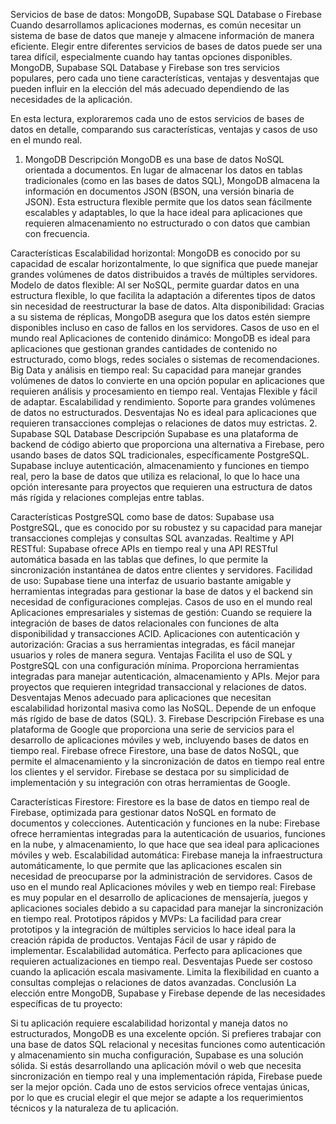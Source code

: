 Servicios de base de datos: MongoDB, Supabase SQL Database o Firebase
Cuando desarrollamos aplicaciones modernas, es común necesitar un sistema de base de datos que maneje y almacene información de manera eficiente. Elegir entre diferentes servicios de bases de datos puede ser una tarea difícil, especialmente cuando hay tantas opciones disponibles. MongoDB, Supabase SQL Database y Firebase son tres servicios populares, pero cada uno tiene características, ventajas y desventajas que pueden influir en la elección del más adecuado dependiendo de las necesidades de la aplicación.

En esta lectura, exploraremos cada uno de estos servicios de bases de datos en detalle, comparando sus características, ventajas y casos de uso en el mundo real.

1. MongoDB
Descripción
MongoDB es una base de datos NoSQL orientada a documentos. En lugar de almacenar los datos en tablas tradicionales (como en las bases de datos SQL), MongoDB almacena la información en documentos JSON (BSON, una versión binaria de JSON). Esta estructura flexible permite que los datos sean fácilmente escalables y adaptables, lo que la hace ideal para aplicaciones que requieren almacenamiento no estructurado o con datos que cambian con frecuencia.

Características
Escalabilidad horizontal: MongoDB es conocido por su capacidad de escalar horizontalmente, lo que significa que puede manejar grandes volúmenes de datos distribuidos a través de múltiples servidores.
Modelo de datos flexible: Al ser NoSQL, permite guardar datos en una estructura flexible, lo que facilita la adaptación a diferentes tipos de datos sin necesidad de reestructurar la base de datos.
Alta disponibilidad: Gracias a su sistema de réplicas, MongoDB asegura que los datos estén siempre disponibles incluso en caso de fallos en los servidores.
Casos de uso en el mundo real
Aplicaciones de contenido dinámico: MongoDB es ideal para aplicaciones que gestionan grandes cantidades de contenido no estructurado, como blogs, redes sociales o sistemas de recomendaciones.
Big Data y análisis en tiempo real: Su capacidad para manejar grandes volúmenes de datos lo convierte en una opción popular en aplicaciones que requieren análisis y procesamiento en tiempo real.
Ventajas
Flexible y fácil de adaptar.
Escalabilidad y rendimiento.
Soporte para grandes volúmenes de datos no estructurados.
Desventajas
No es ideal para aplicaciones que requieren transacciones complejas o relaciones de datos muy estrictas.
2. Supabase SQL Database
Descripción
Supabase es una plataforma de backend de código abierto que proporciona una alternativa a Firebase, pero usando bases de datos SQL tradicionales, específicamente PostgreSQL. Supabase incluye autenticación, almacenamiento y funciones en tiempo real, pero la base de datos que utiliza es relacional, lo que lo hace una opción interesante para proyectos que requieren una estructura de datos más rígida y relaciones complejas entre tablas.

Características
PostgreSQL como base de datos: Supabase usa PostgreSQL, que es conocido por su robustez y su capacidad para manejar transacciones complejas y consultas SQL avanzadas.
Realtime y API RESTful: Supabase ofrece APIs en tiempo real y una API RESTful automática basada en las tablas que defines, lo que permite la sincronización instantánea de datos entre clientes y servidores.
Facilidad de uso: Supabase tiene una interfaz de usuario bastante amigable y herramientas integradas para gestionar la base de datos y el backend sin necesidad de configuraciones complejas.
Casos de uso en el mundo real
Aplicaciones empresariales y sistemas de gestión: Cuando se requiere la integración de bases de datos relacionales con funciones de alta disponibilidad y transacciones ACID.
Aplicaciones con autenticación y autorización: Gracias a sus herramientas integradas, es fácil manejar usuarios y roles de manera segura.
Ventajas
Facilita el uso de SQL y PostgreSQL con una configuración mínima.
Proporciona herramientas integradas para manejar autenticación, almacenamiento y APIs.
Mejor para proyectos que requieren integridad transaccional y relaciones de datos.
Desventajas
Menos adecuado para aplicaciones que necesitan escalabilidad horizontal masiva como las NoSQL.
Depende de un enfoque más rígido de base de datos (SQL).
3. Firebase
Descripción
Firebase es una plataforma de Google que proporciona una serie de servicios para el desarrollo de aplicaciones móviles y web, incluyendo bases de datos en tiempo real. Firebase ofrece Firestore, una base de datos NoSQL, que permite el almacenamiento y la sincronización de datos en tiempo real entre los clientes y el servidor. Firebase se destaca por su simplicidad de implementación y su integración con otras herramientas de Google.

Características
Firestore: Firestore es la base de datos en tiempo real de Firebase, optimizada para gestionar datos NoSQL en formato de documentos y colecciones.
Autenticación y funciones en la nube: Firebase ofrece herramientas integradas para la autenticación de usuarios, funciones en la nube, y almacenamiento, lo que hace que sea ideal para aplicaciones móviles y web.
Escalabilidad automática: Firebase maneja la infraestructura automáticamente, lo que permite que las aplicaciones escalen sin necesidad de preocuparse por la administración de servidores.
Casos de uso en el mundo real
Aplicaciones móviles y web en tiempo real: Firebase es muy popular en el desarrollo de aplicaciones de mensajería, juegos y aplicaciones sociales debido a su capacidad para manejar la sincronización en tiempo real.
Prototipos rápidos y MVPs: La facilidad para crear prototipos y la integración de múltiples servicios lo hace ideal para la creación rápida de productos.
Ventajas
Fácil de usar y rápido de implementar.
Escalabilidad automática.
Perfecto para aplicaciones que requieren actualizaciones en tiempo real.
Desventajas
Puede ser costoso cuando la aplicación escala masivamente.
Limita la flexibilidad en cuanto a consultas complejas o relaciones de datos avanzadas.
Conclusión
La elección entre MongoDB, Supabase y Firebase depende de las necesidades específicas de tu proyecto:

Si tu aplicación requiere escalabilidad horizontal y maneja datos no estructurados, MongoDB es una excelente opción.
Si prefieres trabajar con una base de datos SQL relacional y necesitas funciones como autenticación y almacenamiento sin mucha configuración, Supabase es una solución sólida.
Si estás desarrollando una aplicación móvil o web que necesita sincronización en tiempo real y una implementación rápida, Firebase puede ser la mejor opción.
Cada uno de estos servicios ofrece ventajas únicas, por lo que es crucial elegir el que mejor se adapte a los requerimientos técnicos y la naturaleza de tu aplicación.